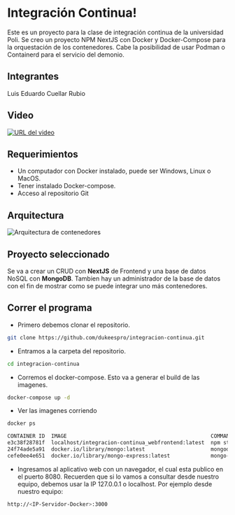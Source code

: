 # Integración Continua!

Este es un proyecto para la clase de integración continua de la universidad Poli. Se creo un proyecto NPM NextJS con Docker y Docker-Compose para la orquestación de los contenedores. Cabe la posibilidad de usar Podman o Containerd para el servicio del demonio.

## Integrantes
Luis Eduardo Cuellar Rubio

## Video
[![URL del video](https://img.youtube.com/vi/2Im_Dz_BSbU/0.jpg)](https://www.youtube.com/watch?v=2Im_Dz_BSbU)


## Requerimientos
- Un computador con Docker instalado, puede ser Windows, Linux o MacOS.
- Tener instalado Docker-compose.
- Acceso al repositorio Git

## Arquitectura

![Arquitectura de contenedores](https://i.ibb.co/cFDQYkT/integracion-continua-drawio.png)

## Proyecto seleccionado

Se va a crear un CRUD con **NextJS** de Frontend y una base de datos NoSQL con **MongoDB**. Tambien hay un administrador de la base de datos con el fin de mostrar como se puede integrar uno más contenedores.

## Correr el programa

- Primero debemos clonar el repositorio.
````bash
git clone https://github.com/dukeespro/integracion-continua.git
````
- Entramos a la carpeta del repositorio.
````bash
cd integracion-continua
````
- Corremos el docker-compose. Esto va a generar el build de las imagenes.
````bash
docker-compose up -d
````
- Ver las imagenes corriendo
````bash
docker ps

CONTAINER ID  IMAGE                                              COMMAND        CREATED             STATUS             PORTS                   NAMES
e3c38f28781f  localhost/integracion-continua_webfrontend:latest  npm start      8 minutes ago       Up 8 minutes ago   0.0.0.0:3000->3000/tcp  webfrontend
24f74ade5a91  docker.io/library/mongo:latest                     mongod         About a minute ago  Up 49 seconds ago                          integracion-continua_mongo_1
cefe0ee4e651  docker.io/library/mongo-express:latest             mongo-express  51 seconds ago      Up 37 seconds ago  0.0.0.0:8081->8081/tcp  integracion-continua_mongo-express_1
````
- Ingresamos al aplicativo web con un navegador, el cual esta publico en el puerto 8080. Recuerden que si lo vamos a consultar desde nuestro equipo, debemos usar la IP 127.0.0.1 o localhost. Por ejemplo desde nuestro equipo:
````bash
http://<IP-Servidor-Docker>:3000
````
